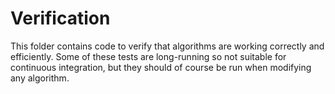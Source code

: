 # Verification

This folder contains code to verify that algorithms are working correctly and
efficiently. Some of these tests are long-running so not suitable for
continuous integration, but they should of course be run when modifying any
algorithm.
